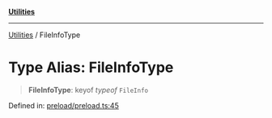 [**Utilities**](../README.md)

***

[Utilities](../README.md) / FileInfoType

# Type Alias: FileInfoType

> **FileInfoType**: keyof *typeof* `FileInfo`

Defined in: [preload/preload.ts:45](https://github.com/noobiept/utilities/blob/fa81d9116003a677f25866bee864bc30213a9352/source/preload/preload.ts#L45)

